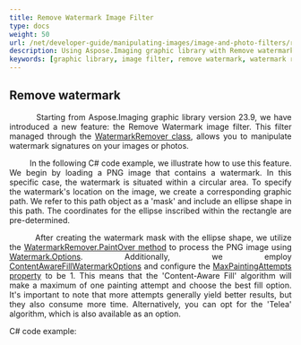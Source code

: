 ```yaml
---
title: Remove Watermark Image Filter
type: docs
weight: 50
url: /net/developer-guide/manipulating-images/image-and-photo-filters/remove-watermark-filter/
description: Using Aspose.Imaging graphic library with Remove watermark image filter. C# code example provided.
keywords: [graphic library, image filter, remove watermark, watermark remover, watermark mask, watermark options, graphic path, content-aware fill, Telea algorithm, maximal painting attempts, paint over]
---
```


## Remove watermark

<p align='justify'>
&nbsp;&nbsp;&nbsp;&nbsp;&nbsp;&nbsp;&nbsp;&nbsp;
Starting from Aspose.Imaging graphic library version 23.9, we have introduced a new feature: the Remove Watermark image filter. This filter managed through the <a href="https://reference.aspose.com/imaging/net/aspose.imaging.watermark/watermarkremover/">WatermarkRemover class</a>, allows you to manipulate watermark signatures on your images or photos.
</p>

<p align='justify'>
&nbsp;&nbsp;&nbsp;&nbsp;&nbsp;&nbsp;&nbsp;&nbsp;
In the following C# code example, we illustrate how to use this feature. We begin by loading a PNG image that contains a watermark. In this specific case, the watermark is situated within a circular area. To specify the watermark's location on the image, we create a corresponding graphic path. We refer to this path object as a 'mask' and include an ellipse shape in this path. The coordinates for the ellipse inscribed within the rectangle are pre-determined.
</p>

<p align='justify'>
&nbsp;&nbsp;&nbsp;&nbsp;&nbsp;&nbsp;&nbsp;&nbsp;
After creating the watermark mask with the ellipse shape, we utilize the <a href="https://reference.aspose.com/imaging/net/aspose.imaging.watermark/watermarkremover/paintover/">WatermarkRemover.PaintOver method</a> to process the PNG image using <a href="https://reference.aspose.com/imaging/net/aspose.imaging.watermark.options/">Watermark.Options</a>. Additionally, we employ <a href="https://reference.aspose.com/imaging/net/aspose.imaging.watermark.options/contentawarefillwatermarkoptions/">ContentAwareFillWatermarkOptions</a> and configure the <a href="https://reference.aspose.com/imaging/net/aspose.imaging.watermark.options/contentawarefillwatermarkoptions/maxpaintingattempts/">MaxPaintingAttempts property</a> to be 1. This means that the 'Content-Aware Fill' algorithm will make a maximum of one painting attempt and choose the best fill option. It's important to note that more attempts generally yield better results, but they also consume more time. Alternatively, you can opt for the 'Telea' algorithm, which is also available as an option.
</p>

C# code example:
